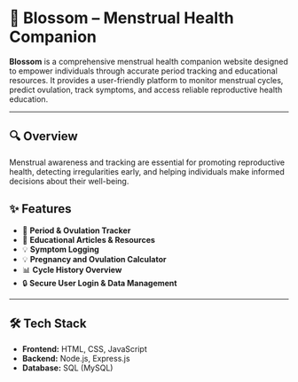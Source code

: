 # 🌸 Blossom – Menstrual Health Companion

**Blossom** is a comprehensive menstrual health companion website designed to empower individuals through accurate period tracking and educational resources. It provides a user-friendly platform to monitor menstrual cycles, predict ovulation, track symptoms, and access reliable reproductive health education.

---

## 🔍 Overview

Menstrual awareness and tracking are essential for promoting reproductive health, detecting irregularities early, and helping individuals make informed decisions about their well-being.

## ✨ Features

- 📆 **Period & Ovulation Tracker**
- 📖 **Educational Articles & Resources**
- 💡 **Symptom Logging**
- 💡 **Pregnancy and Ovulation Calculator**
- 📊 **Cycle History Overview**
- 🔒 **Secure User Login & Data Management**

---

## 🛠️ Tech Stack

- **Frontend:** HTML, CSS, JavaScript
- **Backend:** Node.js, Express.js
- **Database:** SQL (MySQL)

